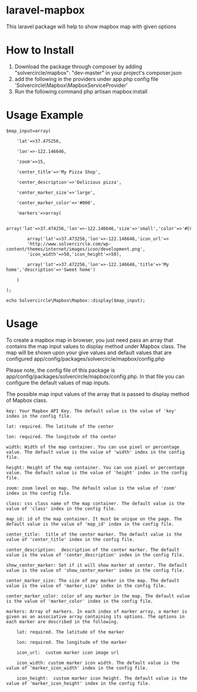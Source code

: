 laravel-mapbox
==============

This laravel package will help to show mapbox map with given options

How to Install
===================
1. Download the package through composer by adding "solvercircle/mapbox": "dev-master" in your project's composer.json
1. add the following in the providers under app.php config file
	'Solvercircle\Mapbox\MapboxServiceProvider'
3. Run the following command
	php artisan mapbox:install

Usage Example
======================
	$map_input=array(

		'lat'=>37.475256,
		
		'lon'=>-122.146646,
		
		'zoom'=>15,
		
		'center_title'=>'My Pizza Shop',
		
		'center_description'=>'Delicious pizza',
		
		'center_marker_size'=>'large',
		
		'center_marker_color'=>'#000',
		
		'markers'=>array(
		
			array('lat'=>37.474256,'lon'=>-122.146646,'size'=>'small','color'=>'#CCC'),
			
			array('lat'=>37.473256,'lon'=>-122.146646,'icon_url'=>
			'http://www.solvercircle.com/wp-content/themes/internet/images/icon/development.png',
			'icon_width'=>50,'icon_height'=>50),
			
			array('lat'=>37.472256,'lon'=>-122.146646,'title'=>'My home','description'=>'Sweet home')
			
		)
		
	);
	
	echo Solvercircle\Mapbox\Mapbox::display($map_input);

Usage
===========
To create a mapbox map in browser, you just need pass an array that contains the map input values to display method under Mapbox class. The map will be shown upon your give values and default values that are configured app/config/packages/solvercircle/mapbox/config.php

Please note, the config file of this package is app/config/packages/solvercircle/mapbox/config.php. In that file you can 
configure the default values of map inputs.

The possible map input values of the array that is passed to display method of Mapbox class.

	key: Your Mapbox API Key. The default value is the value of 'key' index in the config file.
	
	lat: required. The latitude of the center
	
	lon: required. The longitude of the center
	
	width: Width of the map container. You can use pixel or percentage value. The default value is the value of 'width' index in the config file.
	
	height: Height of the map container. You can use pixel or percentage value. The default value is the value of 'height' index in the config file.
	
	zoom: zoom level on map. The default value is the value of 'zoom' index in the config file.
	
	class: css class name of the map container. The default value is the value of 'class' index in the config file.
	
	map_id: id of the map container. It must be unique on the page. The default value is the value of 'map_id' index in the config file.
	
	center_title:  title of the center marker. The default value is the value of 'center_title' index in the config file.
	
	center_description:  description of the center marker. The default value is the value of 'center_description' index in the config file.
	
	show_center_marker: Set if it will show marker at center. The default value is the value of 'show_center_marker' index in the config file.
	
	center_marker_size: The size of any marker in the map. The default value is the value of 'marker_size' index in the config file.
	
	center_marker_color: color of any marker in the map. The default value is the value of 'marker_color' index in the config file.
	
	markers: Array of markers. In each index of marker array, a marker is given as an associative array containing its options. The options in each marker are described in the following.
	
		lat: required. The latitude of the marker
		
		lon: required. The longitude of the marker
		
		icon_url:  custom marker icon image url
		
		icon_width: custom marker icon width. The default value is the value of 'marker_icon_width' index in the config file.
		
		icon_height:  custom marker icon height. The default value is the value of 'marker_icon_height' index in the config file.


